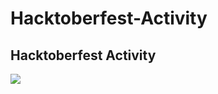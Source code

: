 # Hacktoberfest-Activity
## Hacktoberfest Activity

<a href="https://github.com/oshada97"><img src="Hacktoberfest2019.png"></a>
